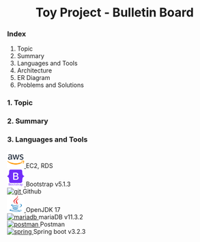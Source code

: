 <h1 align="center">Toy Project - Bulletin Board</h1>
<h3 align="left"></h3>

<h3 align="left">Index</h3>
<p align="left">
  <ol>
    <li>Topic</li>
    <li>Summary</li>
    <li>Languages and Tools</li>
    <li>Architecture</li>
    <li>ER Diagram</li>
    <li>Problems and Solutions</li>
  </ol>
</p>

<h3 align="left">1. Topic</h3>


<h3 align="left">2. Summary</h3>

<h3 align="left">3. Languages and Tools</h3>
<p align="left">
  <a href="https://aws.amazon.com" target="_blank" rel="noreferrer"> <img src="https://raw.githubusercontent.com/devicons/devicon/master/icons/amazonwebservices/amazonwebservices-original-wordmark.svg" alt="aws" width="40" height="40"/> </a> <span>  EC2, RDS</span><br/>
  <a href="https://getbootstrap.com" target="_blank" rel="noreferrer"> <img src="https://raw.githubusercontent.com/devicons/devicon/master/icons/bootstrap/bootstrap-plain-wordmark.svg" alt="bootstrap" width="40" height="40"/> </a> <span>  Bootstrap v5.1.3</span><br/>
  <a href="https://git-scm.com/" target="_blank" rel="noreferrer"> <img src="https://www.vectorlogo.zone/logos/git-scm/git-scm-icon.svg" alt="git" width="40" height="40"/> </a> <span>  Github</span><br/>
  <a href="https://www.java.com" target="_blank" rel="noreferrer"> <img src="https://raw.githubusercontent.com/devicons/devicon/master/icons/java/java-original.svg" alt="java" width="40" height="40"/> </a> <span>  OpenJDK 17</span><br/>
  <a href="https://mariadb.org/" target="_blank" rel="noreferrer"> <img src="https://www.vectorlogo.zone/logos/mariadb/mariadb-icon.svg" alt="mariadb" width="40" height="40"/> </a> <span>  mariaDB v11.3.2</span><br/>
  <a href="https://postman.com" target="_blank" rel="noreferrer"> <img src="https://www.vectorlogo.zone/logos/getpostman/getpostman-icon.svg" alt="postman" width="40" height="40"/> </a> <span>  Postman</span><br/>
  <a href="https://spring.io/" target="_blank" rel="noreferrer"> <img src="https://www.vectorlogo.zone/logos/springio/springio-icon.svg" alt="spring" width="40" height="40"/> </a> <span>  Spring boot v3.2.3</span><br/>
</p>

